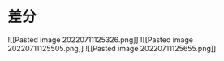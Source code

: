 # 差分
![[Pasted image 20220711125326.png]]
![[Pasted image 20220711125505.png]]
![[Pasted image 20220711125655.png]]